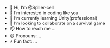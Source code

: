 - 👋 Hi, I’m @Spiller-cell
- 👀 I’m interested in coding like you
- 🌱 I’m currently learning Unity(professional)
- 💞️ I’m looking to collaborate on a survival game
- 📫 How to reach me ...
- 😄 Pronouns: ...
- ⚡ Fun fact: ...

<!---
Spiller-cell/Spiller-cell is a ✨ special ✨ repository because its `README.md` (this file) appears on your GitHub profile.
You can click the Preview link to take a look at your changes.
--->
